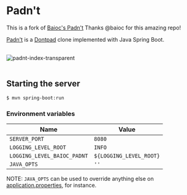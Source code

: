 # Padn't

This is a fork of [Baioc's Padn't](https://github.com/baioc/padnt)
Thanks @baioc for this amazing repo!

[Padn't](https://padnt.azurewebsites.net/) is a [Dontpad](https://dontpad.com/) clone implemented with Java Spring Boot.

<br/>
<picture>
  <source srcset="https://user-images.githubusercontent.com/27034173/221334819-a09ff5c2-8df0-400e-895c-eee96c95dd9c.png" media="(prefers-color-scheme: dark)" alt="padnt-index-transparent-darkmode" />
  <img src="https://user-images.githubusercontent.com/27034173/221334818-390a15a5-1b76-4d0c-be84-8093290e9b1e.png" alt="padnt-index-transparent" />
</picture>
<br/>
<br/>


## Starting the server

```sh
$ mvn spring-boot:run
```

### Environment variables

Name | Value
---|---
`SERVER_PORT` | `8080` |
`LOGGING_LEVEL_ROOT` | `INFO` |
`LOGGING_LEVEL_BAIOC_PADNT` | `${LOGGING_LEVEL_ROOT}` |
`JAVA_OPTS` | `''` |

NOTE: `JAVA_OPTS` can be used to override anything else on [application.properties](src/main/resources/application.properties), for instance.
